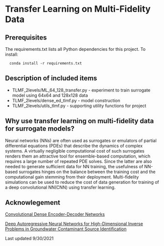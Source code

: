 # Transfer Learning on Multi-Fidelity Data

## Prerequisites

The requirements.txt lists all Python dependencies for this project. To install:
```
  conda install -r requirements.txt
```

## Description of included items
- TLMF_2levels/ML_64_128_transfer.py - experiment to train surrogate model using 64x64 and 128x128 data
- TLMF_2levels/dense_ed_tlmf.py -  model construction
- TLMF_2levels/utils_tlmf.py - supporting utility functions for project

## Why use transfer learning on multi-fidelity data for surrogate models?

Neural networks (NNs) are often used as surrogates or emulators of partial differential equations
(PDEs) that describe the dynamics of complex systems. A virtually negligible computational cost of
such surrogates renders them an attractive tool for ensemble-based computation, which requires a
large number of repeated PDE solves. Since the latter are also needed to generate sufficient data for
NN training, the usefulness of NN-based surrogates hinges on the balance between the training cost
and the computational gain stemming from their deployment. Multi-fidelity simulations can be used to 
reduce the cost of data generation for training of a deep convolutional NN(CNN) using transfer learning.

## Acknowlegement
[Convolutional Dense Encoder-Decoder Networks](https://github.com/pytorch/vision/blob/master/torchvision/models/densenet.py)

[Deep Autoregressive Neural Networks for High-Dimensional Inverse Problems in Groundwater Contaminant Source Identification](https://github.com/cics-nd/cnn-inversion)

Last updated 9/30/2021
